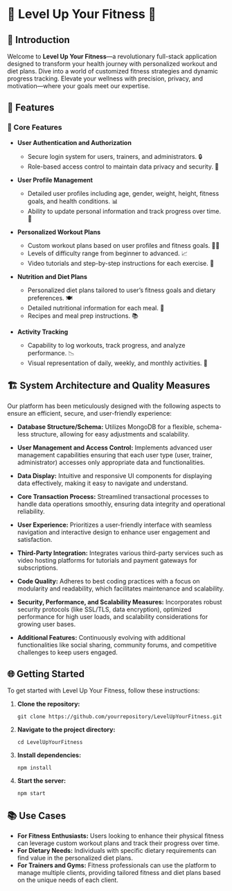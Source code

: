 # 🌟 Level Up Your Fitness 🌟

## 📌 Introduction

Welcome to **Level Up Your Fitness**—a revolutionary full-stack application designed to transform your health journey with personalized workout and diet plans. Dive into a world of customized fitness strategies and dynamic progress tracking. Elevate your wellness with precision, privacy, and motivation—where your goals meet our expertise.

## 🚀 Features

### 🔐 Core Features

- **User Authentication and Authorization**
  - Secure login system for users, trainers, and administrators. 🔒
  - Role-based access control to maintain data privacy and security. 👤

- **User Profile Management**
  - Detailed user profiles including age, gender, weight, height, fitness goals, and health conditions. 📊
  - Ability to update personal information and track progress over time. 🔄

- **Personalized Workout Plans**
  - Custom workout plans based on user profiles and fitness goals. 🏋️‍♂️
  - Levels of difficulty range from beginner to advanced. 📈
  - Video tutorials and step-by-step instructions for each exercise. 🎥

- **Nutrition and Diet Plans**
  - Personalized diet plans tailored to user’s fitness goals and dietary preferences. 🍽️
  - Detailed nutritional information for each meal. 📝
  - Recipes and meal prep instructions. 📚

- **Activity Tracking**
  - Capability to log workouts, track progress, and analyze performance. 📉
  - Visual representation of daily, weekly, and monthly activities. 📅

## 🏗️ System Architecture and Quality Measures

Our platform has been meticulously designed with the following aspects to ensure an efficient, secure, and user-friendly experience:

- **Database Structure/Schema:** Utilizes MongoDB for a flexible, schema-less structure, allowing for easy adjustments and scalability.

- **User Management and Access Control:** Implements advanced user management capabilities ensuring that each user type (user, trainer, administrator) accesses only appropriate data and functionalities.

- **Data Display:** Intuitive and responsive UI components for displaying data effectively, making it easy to navigate and understand.

- **Core Transaction Process:** Streamlined transactional processes to handle data operations smoothly, ensuring data integrity and operational reliability.

- **User Experience:** Prioritizes a user-friendly interface with seamless navigation and interactive design to enhance user engagement and satisfaction.

- **Third-Party Integration:** Integrates various third-party services such as video hosting platforms for tutorials and payment gateways for subscriptions.

- **Code Quality:** Adheres to best coding practices with a focus on modularity and readability, which facilitates maintenance and scalability.

- **Security, Performance, and Scalability Measures:** Incorporates robust security protocols (like SSL/TLS, data encryption), optimized performance for high user loads, and scalability considerations for growing user bases.

- **Additional Features:** Continuously evolving with additional functionalities like social sharing, community forums, and competitive challenges to keep users engaged.

## 🌐 Getting Started

To get started with Level Up Your Fitness, follow these instructions:

1. **Clone the repository:**
   ```
   git clone https://github.com/yourrepository/LevelUpYourFitness.git
   ```
2. **Navigate to the project directory:**
   ```
   cd LevelUpYourFitness
   ```
3. **Install dependencies:**
   ```
   npm install
   ```
4. **Start the server:**
   ```
   npm start
   ```

## 📚 Use Cases

- **For Fitness Enthusiasts:** Users looking to enhance their physical fitness can leverage custom workout plans and track their progress over time.
- **For Dietary Needs:** Individuals with specific dietary requirements can find value in the personalized diet plans.
- **For Trainers and Gyms:** Fitness professionals can use the platform to manage multiple clients, providing tailored fitness and diet plans based on the unique needs of each client.
